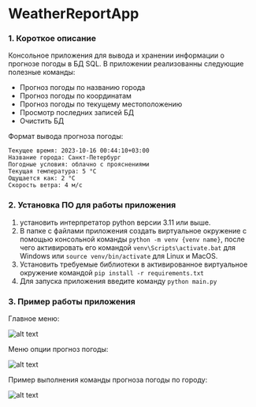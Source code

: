 # WeatherReportApp
### 1. Короткое описание
Консольное приложения для вывода и хранении информации о прогнозе погоды в БД 
SQL. В приложении реализованны следующие полезные команды:
- Прогноз погоды по названию города
- Прогноз погоды по координатам
- Прогноз погоды по текущему местоположению
- Просмотр последних записей БД
- Очистить БД

Формат вывода прогноза погоды:
```example
Текущее время: 2023-10-16 00:44:10+03:00
Название города: Санкт-Петербург
Погодные условия: облачно с прояснениями
Текущая температура: 5 °C
Ощущается как: 2 °C
Скорость ветра: 4 м/с
```
### 2. Установка ПО для работы приложения
1. установить интерпретатор python версии 3.11 или выше.
2. В папке с файлами приложения создать виртуальное окружение с помощью 
консольной команды  ```python -m venv {venv name}```, после чего активировать
его командой ```venv\Scripts\activate.bat``` для Windows или 
```source venv/bin/activate``` для Linux и MacOS.
3. Установить требуемые библиотеки в активированное виртуальное окружение 
командой ```pip install -r requirements.txt```
4. Для запуска приложения введите команду ```python main.py```

### 3. Пример работы приложения
Главное меню:

![alt text](http://url/to/main_menu.png)

Меню опции прогноз погоды:

![alt text](http://url/to/weather_report_menu.png)

Пример выполнения команды прогноза погоды по городу:

![alt text](http://url/to/weather_report_by_city.png)
